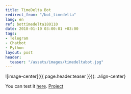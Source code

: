```yaml
---
title: TimeDelta Bot
redirect_from: "/bot_timedelta"
lang: en
ref: bottimedelta180110
date: 2018-01-10 03:00:01 +03:00
tags:
- Telegram
- Chatbot
- Python
layout: post
header:
  teaser: "/assets/images/timedeltabot.jpg"
---
```


![image-center]({{ page.header.teaser }}){: .align-center}

You can test it [here](https://t.me/TimeDeltaBot). [Project](https://github.com/akarazeevprojects/TimeDeltaBot)

